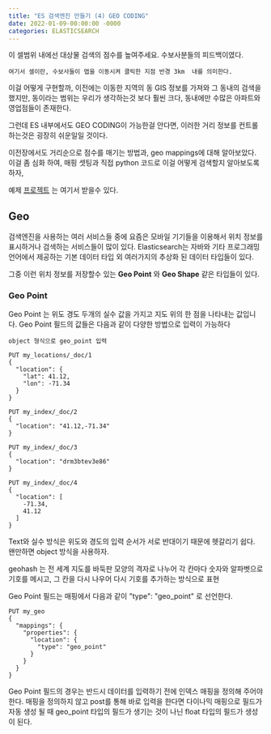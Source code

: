 ```yaml
---
title: "ES 검색엔진 만들기 (4) GEO CODING"
date: 2022-01-09-00:00:00 -0000
categories: ELASTICSEARCH
---
```


이 셀범위 내에선 대상물 검색의 점수를 높여주세요. 수보사분들의 피드백이였다.

```
여기서 셀이란, 수보사들이 맵을 이동시켜 클릭한 지점 반경 3km  내를 의미한다.
```

이걸 어떻게 구현할까, 이전에는 이동한 지역의 동 GIS 정보를 가져와 그 동내의 검색을 했지만, 동이라는 범위는 우리가 생각하는것 보다 훨씬 크다, 동내에만 수많은 아파트와 영업점들이 존재한다.

그런데 ES 내부에서도 GEO CODING이 가능한걸 안다면, 이러한 거리 정보를 컨트롤 하는것은 굉장히 쉬운일일 것이다.

이전장에서도 거리순으로 점수를 매기는 방법과, geo mappings에 대해 알아보았다. 이걸 좀 심화 하여, 매핑 셋팅과 직접 python 코드로 이걸 어떻게 검색할지 알아보도록 하자,

예제 [프로젝트](https://github.com/hansw90/es-search-example) 는 여기서 받을수 있다.


## Geo
검색엔진을 사용하는 여러 서비스들 중에 요즘은 모바일 기기들을 이용해서 위치 정보를 표시하거나 검색하는 서비스들이 많이 있다. Elasticsearch는 자바와 기타 프로그래밍 언어에서 제공하는 기본 데이터 타입 외 여러가지의 추상화 된 데이터 타입들이 있다. 

그중 이런 위치 정보를 저장할수 있는 __Geo Point__ 와 __Geo Shape__ 같은 타입들이 있다.

### Geo Point
Geo Point 는 위도 경도 두개의 실수 값을 가지고 지도 위의 한 점을 나타내는 값입니다. Geo Point 필드의 값들은 다음과 같이 다양한 방법으로 입력이 가능하다

```
object 형식으로 geo_point 입력

PUT my_locations/_doc/1
{
  "location": {
    "lat": 41.12,
    "lon": -71.34
  }
}

PUT my_index/_doc/2
{
  "location": "41.12,-71.34"
}

PUT my_index/_doc/3
{
  "location": "drm3btev3e86"
}

PUT my_index/_doc/4
{
  "location": [
    -71.34,
    41.12
  ]
}
```
Text와 실수 방식은 위도와 경도의 입력 순서가 서로 반대이기 때문에 헷갈리기 쉽다. 왠만하면 object 방식을 사용하자.

geohash 는 전 세계 지도를 바둑판 모양의 격자로 나누어 각 칸마다 숫자와 알파벳으로 기호를 메시고, 그 칸을 다시 나우어 다시 기호를 추가하는 방식으로 표현

Geo Point 필드는 매핑에서 다음과 같이 "type": "geo_point" 로 선언한다.

```
PUT my_geo
{
  "mappings": {
    "properties": {
      "location": {
        "type": "geo_point"
      }
    }
  }
}
```

Geo Point 필드의 경우는 반드시 데이터를 입력하기 전에 인덱스 매핑을 정의해 주어야 한다. 매핑을 정의하지 않고 post를 통해 바로 입력을 한다면 다이나믹 매핑으로 필드가 자동 생성 될 때 geo_point 타입의 필드가 생기는 것이 나닌 float 타입의 필드가 생성이 된다. 


